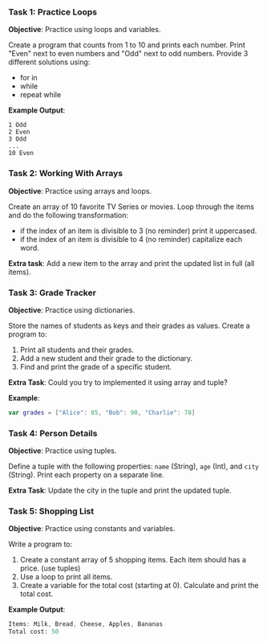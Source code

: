 ### Task 1: **Practice Loops**

**Objective**: Practice using loops and variables.

Create a program that counts from 1 to 10 and prints each number.
Print "Even" next to even numbers and "Odd" next to odd numbers.
Provide 3 different solutions using:
 * for in
 * while
 * repeat while 

**Example Output**:

```
1 Odd
2 Even
3 Odd
...
10 Even
```


### Task 2: **Working With Arrays**

**Objective**: Practice using arrays and loops.

Create an array of 10 favorite TV Series or movies. 
Loop through the items and do the following transformation:
* if the index of an item is divisible to 3 (no reminder) print it uppercased.
* if the index of an item is divisible to 4 (no reminder) capitalize each word.

**Extra task**: Add a new item to the array and print the updated list in full (all items).

### Task 3: **Grade Tracker**

**Objective**: Practice using dictionaries.

Store the names of students as keys and their grades as values. 
Create a program to:

1.  Print all students and their grades.
2.  Add a new student and their grade to the dictionary.
3.  Find and print the grade of a specific student.

**Extra Task**: Could you try to implemented it using array and tuple?

**Example**:
```swift
var grades = ["Alice": 85, "Bob": 90, "Charlie": 78]
```

### Task 4: **Person Details**

**Objective**: Practice using tuples.

Define a tuple with the following properties: `name` (String), `age` (Int), and `city` (String). Print each property on a separate line.

**Extra Task**: Update the city in the tuple and print the updated tuple.

### Task 5: **Shopping List**

**Objective**: Practice using constants and variables.

Write a program to:

1.  Create a constant array of 5 shopping items. Each item should has a price. (use tuples)
2.  Use a loop to print all items.
3.  Create a variable for the total cost (starting at 0). Calculate and print the total cost.

**Example Output**:
```swift
Items: Milk, Bread, Cheese, Apples, Bananas
Total cost: 50
```